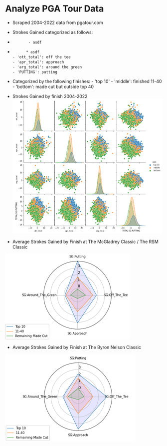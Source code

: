 # Analyze PGA Tour Data

- Scraped 2004-2022 data from pgatour.com
- Strokes Gained categorized as follows:
-            - asdf
- 
            * asdf
      - 'ott_total': off the tee
      - 'apr_total': approach
      - 'arg_total': around the green
      - 'PUTTING': putting
- Categorized by the following finishes:
      - 'top 10'
      - 'middle': finished 11-40
      - 'bottom': made cut but outside top 40


- Strokes Gained by finish 2004-2022
![](/images/_sg_by_finish.png)

- Average Strokes Gained by Finish at The McGladrey Classic / The RSM Classic

![](/images/_McGladrey.png)


- Average Strokes Gained by Finish at The Byron Nelson Classic

![](/images/_hp_golf.png)

